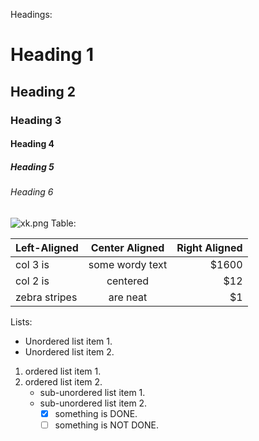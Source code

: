 

Headings:

# Heading 1

## Heading 2

### Heading 3

#### Heading 4

##### Heading 5

###### Heading 6

![xk.png](https://i.loli.net/2020/04/16/6v5UeyhaTRkVufK.png)
Table:

| Left-Aligned  | Center Aligned  | Right Aligned |
| :------------ | :-------------: | ------------: |
| col 3 is      | some wordy text |         $1600 |
| col 2 is      |    centered     |           $12 |
| zebra stripes |    are neat     |            $1 |

Lists:

* Unordered list item 1.
* Unordered list item 2.

1. ordered list item 1.
2. ordered list item 2.
   + sub-unordered list item 1.
   + sub-unordered list item 2.
     + [x] something is DONE.
     + [ ] something is NOT DONE.